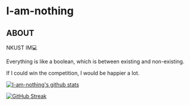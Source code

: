 # I-am-nothing

## ABOUT

NKUST IM💻

Everything is like a boolean, which is between existing and non-existing.

If I could win the competition, I would be happier a lot.


[![I-am-nothing's github stats](https://github-readme-stats.vercel.app/api?username=I-am-nothing&theme=blue-green&hide_border=true&layout=compact)](https://github.com/anuraghazra/github-readme-stats)

[![GitHub Streak](https://streak-stats.demolab.com/?user=I-am-nothing?theme=tokyonight-duo)](https://git.io/streak-stats)

